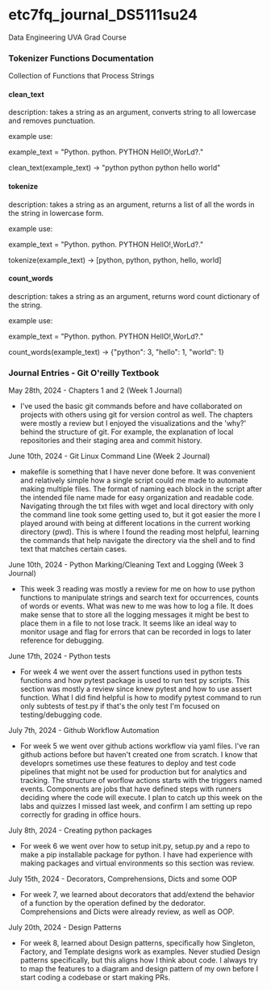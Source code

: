 # etc7fq_journal_DS5111su24
Data Engineering UVA Grad Course

### Tokenizer Functions Documentation 

Collection of Functions that Process Strings

#### clean_text

description: takes a string as an argument, converts string to all lowercase and removes punctuation.

example use:

example_text = "Python. python. PYTHON HellO!,WorLd?."

clean_text(example_text) -> "python python python hello world"

#### tokenize

description: takes a string as an argument, returns a list of all the words in the string in lowercase form.

example use:

example_text = "Python. python. PYTHON HellO!,WorLd?."

tokenize(example_text) -> [python, python, python, hello, world]

#### count_words

description: takes a string as an argument, returns word count dictionary of the string.

example use:

example_text = "Python. python. PYTHON HellO!,WorLd?."

count_words(example_text) -> {"python": 3, "hello": 1, "world": 1}

### Journal Entries - Git O'reilly Textbook

May 28th, 2024 - Chapters 1 and 2 (Week 1 Journal)

- I've used the basic git commands before and have collaborated on projects with others using git for version control as well. 
The chapters were mostly a review but I enjoyed the visualizations and the 'why?' behind the structure of git. 
For example, the explanation of local repositories and their staging area and commit history.

June 10th, 2024 - Git Linux Command Line (Week 2 Journal)

- makefile is something that I have never done before. It was convenient and relatively simple how a single script could me made
to automate making multiple files. The format of naming each block in the script after the intended file name made for easy organization
and readable code. Navigating through the txt files with wget and local directory with only the command line took some getting used to, but 
it got easier the more I played around with being at different locations in the current working directory (pwd). This is where I found the reading 
most helpful, learning the commands that help navigate the directory via the shell and to find text that matches certain cases.

June 10th, 2024 - Python Marking/Cleaning Text and Logging (Week 3 Journal)

- This week 3 reading was mostly a review for me on how to use python functions to manipulate strings and search text for occurrences, counts of words or events.
What was new to me was how to log a file. It does make sense that to store all the logging messages it might be best to place them in a file to not lose track.
It seems like an ideal way to monitor usage and flag for errors that can be recorded in logs to later reference for debugging. 

June 17th, 2024 - Python tests

- For week 4 we went over the assert functions used in python tests functions and how pytest package is used to run test py scripts. 
This section was mostly a review since knew pytest and how to use assert function. What I did find helpful is how to modify pytest command 
to run only subtests of test.py if that's the only test I'm focused on testing/debugging code.

July 7th, 2024 - Github Workflow Automation

- For week 5 we went over github actions workflow via yaml files. I've ran github actions before but haven't created one from scratch. I know that developrs sometimes use these features to deploy and test code pipelines that might not be used for production but for analytics and tracking. The structure of worflow actions starts with the triggers named events. Components are jobs that have defined steps with runners deciding where the code will execute. I plan to catch up this week on the labs and quizzes I missed last week, and confirm I am setting up repo correctly for grading in office hours.

July 8th, 2024 - Creating python packages

- For week 6 we went over how to setup init.py, setup.py and a repo to make a pip installable package for python. I have had experience with making packages and virtual environments so this section was review. 

July 15th, 2024 - Decorators, Comprehensions, Dicts and some OOP

- For week 7, we learned about decorators that add/extend the behavior of a function by the operation defined by the dedorator. Comprehensions and Dicts were already review, as well as OOP.

July 20th, 2024 - Design Patterns

- For week 8, learned about Design patterns, specifically how Singleton, Factory, and Template designs work as examples. Never studied Design patterns specifically, but this aligns how I think about code. I always try to map the features to a diagram and design pattern of my own before I start coding a codebase or start making PRs. 
